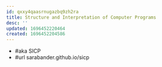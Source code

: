```yaml
---
id: qxxy4qaasrnugazbq9zh2ra
title: Structure and Interpretation of Computer Programs
desc: ''
updated: 1696452220464
created: 1696452204586
---
```


- #aka SICP
- #url sarabander.github.io/sicp